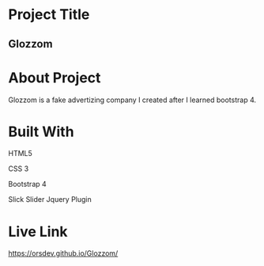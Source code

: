 # Project Title
## Glozzom

# About Project
Glozzom is a fake advertizing company I created after I learned bootstrap 4.

# Built With

HTML5

CSS 3

Bootstrap 4

Slick Slider Jquery Plugin

# Live Link

https://orsdev.github.io/Glozzom/
